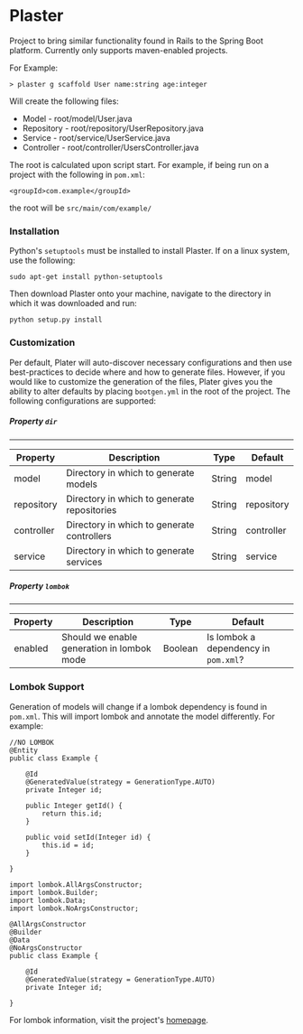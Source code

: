 # Plaster

Project to bring similar functionality found in Rails to the Spring Boot platform. Currently only supports maven-enabled projects.

For Example:

    > plaster g scaffold User name:string age:integer

Will create the following files:
* Model - root/model/User.java
* Repository - root/repository/UserRepository.java
* Service - root/service/UserService.java
* Controller - root/controller/UsersController.java

The root is calculated upon script start. For example, if being run on a project with the following in `pom.xml`:

    <groupId>com.example</groupId>

the root will be `src/main/com/example/`

### Installation
Python's `setuptools` must be installed to install Plaster. If on a linux system, use the following:
    
    sudo apt-get install python-setuptools
    
Then download Plaster onto your machine, navigate to the directory in which it was downloaded and run:
    
    python setup.py install
    

### Customization
Per default, Plater will auto-discover necessary configurations and then use best-practices to decide
where and how to generate files. However, if you would like to customize the generation of the files, Plater
gives you the ability to alter defaults by placing `bootgen.yml` in the root of the project. The following configurations
are supported:

##### Property `dir`
----
| Property     	| Description                                 	| Type   	| Default                               |
|--------------	|---------------------------------------------	|--------	|----------                             |
| model      	| Directory in which to generate models       	| String 	| model                                 |
| repository 	| Directory in which to generate repositories 	| String 	| repository                            |
| controller 	| Directory in which to generate controllers  	| String 	| controller                            |
| service    	| Directory in which to generate services     	| String 	| service                               |

##### Property `lombok`
----
| Property       	| Description                                 	| Type   	| Default                               |
|----------------	|---------------------------------------------	|--------	|----------                             |
| enabled           | Should we enable generation in lombok mode   	| Boolean 	| Is lombok a dependency in `pom.xml`?  |


### Lombok Support
Generation of models will change if a lombok dependency is found in `pom.xml`. This will import lombok and annotate
the model differently. For example:

    //NO LOMBOK
    @Entity
    public class Example {

        @Id
        @GeneratedValue(strategy = GenerationType.AUTO)
        private Integer id;

        public Integer getId() {
            return this.id;
        }

        public void setId(Integer id) {
            this.id = id;
        }

    }
<!-- separate -->

    import lombok.AllArgsConstructor;
    import lombok.Builder;
    import lombok.Data;
    import lombok.NoArgsConstructor;

    @AllArgsConstructor
    @Builder
    @Data
    @NoArgsConstructor
    public class Example {

        @Id
        @GeneratedValue(strategy = GenerationType.AUTO)
        private Integer id;

    }

For lombok information, visit the project's [homepage](https://projectlombok.org/).

